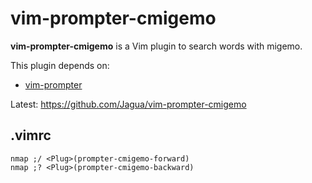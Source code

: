 # vim-prompter-cmigemo

**vim-prompter-cmigemo** is a Vim plugin to search words with migemo.

This plugin depends on:

* [vim-prompter](https://github.com/mattn/vim-prompter)

Latest: https://github.com/Jagua/vim-prompter-cmigemo

## .vimrc

```vim
nmap ;/ <Plug>(prompter-cmigemo-forward)
nmap ;? <Plug>(prompter-cmigemo-backward)
```
